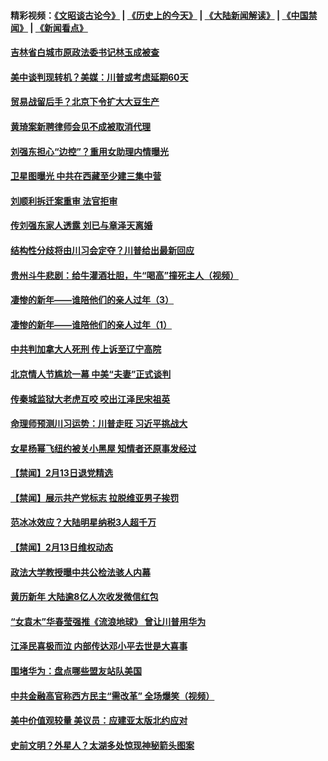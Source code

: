#### 精彩视频：[《文昭谈古论今》](http://45.76.195.252/wenzhao) | [《历史上的今天》](http://45.76.195.252/today-in-history) | [《大陆新闻解读》](http://45.76.195.252/ntdtv-comedy) | [《中国禁闻》](http://45.76.195.252/ntdtv-news) | [《新闻看点》](http://45.76.195.252/news-insight) 

 #### [吉林省白城市原政法委书记林玉成被查](../pages/prog204/a102511910.md?t=02141537) 


#### [美中谈判现转机？美媒：川普或考虑延期60天](../pages/prog204/a102511793.md?t=02141537) 

#### [贸易战留后手？北京下令扩大大豆生产](../pages/prog204/a102511805.md?t=02141537) 

#### [黄琦案新聘律师会见不成被取消代理](../pages/prog204/a102511798.md?t=02141537) 

#### [刘强东担心“边控”？重用女助理内情曝光](../pages/prog204/a102511723.md?t=02141537) 

#### [卫星图曝光 中共在西藏至少建三集中营](../pages/prog204/a102511781.md?t=02141537) 

#### [刘顺利拆迁案重审 法官拒审](../pages/prog204/a102511775.md?t=02141537) 

#### [传刘强东家人透露  刘已与章泽天离婚](../pages/prog204/a102511706.md?t=02141537) 

#### [结构性分歧将由川习会定夺？川普给出最新回应](../pages/prog204/a102511192.md?t=02141537) 

#### [贵州斗牛悲剧：给牛灌酒壮胆，牛“喝高”撞死主人（视频）](../pages/prog204/a102511679.md?t=02141537) 

#### [凄惨的新年——谁陪他们的亲人过年（3）](../pages/prog204/a102511698.md?t=02141537) 

#### [凄惨的新年——谁陪他们的亲人过年（1）](../pages/prog204/a102511682.md?t=02141537) 

#### [中共判加拿大人死刑 传上诉至辽宁高院](../pages/prog204/a102511525.md?t=02141537) 

#### [北京情人节尴尬一幕 中美“夫妻”正式谈判](../pages/prog204/a102511668.md?t=02141537) 

#### [传秦城监狱大老虎互咬 咬出江泽民宋祖英](../pages/prog204/a102510883.md?t=02141537) 

#### [命理师预测川习运势：川普走旺  习近平挑战大](../pages/prog204/a102511492.md?t=02141537) 

#### [女星杨幂飞纽约被关小黑屋 知情者还原事发经过](../pages/prog204/a102511425.md?t=02141537) 

#### [【禁闻】2月13日退党精选](../pages/prog204/a102511451.md?t=02141537) 

#### [【禁闻】展示共产党标志 拉脱维亚男子挨罚](../pages/prog204/a102511390.md?t=02141537) 

#### [范冰冰效应？大陆明星纳税3人超千万](../pages/prog204/a102511309.md?t=02141537) 

#### [【禁闻】2月13日维权动态](../pages/prog204/a102511344.md?t=02141537) 

#### [政法大学教授曝中共公检法骇人内幕](../pages/prog204/a102511286.md?t=02141537) 

#### [黄历新年 大陆逾8亿人次收发微信红包](../pages/prog204/a102511003.md?t=02141537) 

#### [“女袁木”华春莹强推《流浪地球》 曾让川普用华为](../pages/prog204/a102511252.md?t=02141537) 

#### [江泽民喜极而泣 内部传达邓小平去世是大喜事](../pages/prog204/a102510822.md?t=02141537) 

#### [围堵华为：盘点哪些盟友站队美国](../pages/prog204/a102511180.md?t=02141537) 

#### [中共金融高官称西方民主“需改革” 全场爆笑（视频）](../pages/prog204/a102511119.md?t=02141537) 

#### [美中价值观较量 美议员：应建亚太版北约应对](../pages/prog204/a102511138.md?t=02141537) 

#### [史前文明？外星人？太湖多处惊现神秘箭头图案](../pages/prog204/a102511143.md?t=02141537) 

